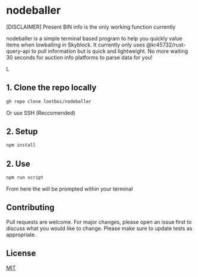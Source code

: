 # nodeballer
[DISCLAIMER] Present BIN info is the only working function currently

nodeballer is a simple terminal based program to help you quickly value items when lowballing in Skyblock. It currently only uses @kr45732/rust-query-api to pull information but is quick and lightweight. No more waiting 30 seconds for auction info platforms to parse data for you!

L

## 1. Clone the repo locally

```bash
gh repo clone lootboi/nodeballer
```
Or use SSH (Reccomended)

## 2. Setup

```bash
npm install
```

## 2. Use

```bash
npm run script
```
From here the will be prompted within your terminal

## Contributing
Pull requests are welcome. For major changes, please open an issue first to discuss what you would like to change.
Please make sure to update tests as appropriate.

## License
[MIT](https://choosealicense.com/licenses/mit/)
